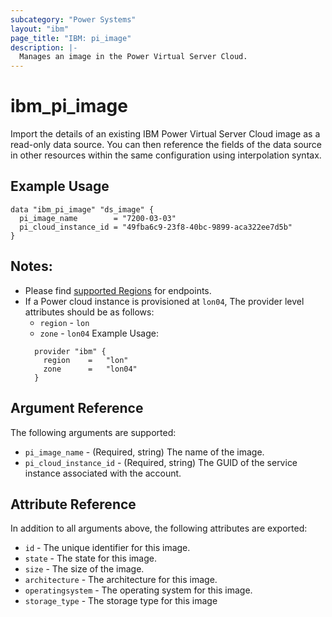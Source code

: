 ```yaml
---
subcategory: "Power Systems"
layout: "ibm"
page_title: "IBM: pi_image"
description: |-
  Manages an image in the Power Virtual Server Cloud.
---
```


# ibm\_pi_image

Import the details of an existing IBM Power Virtual Server Cloud image as a read-only data source. You can then reference the fields of the data source in other resources within the same configuration using interpolation syntax.

## Example Usage

```hcl
data "ibm_pi_image" "ds_image" {
  pi_image_name        = "7200-03-03"
  pi_cloud_instance_id = "49fba6c9-23f8-40bc-9899-aca322ee7d5b"
}
```
## Notes:
* Please find [supported Regions](https://cloud.ibm.com/apidocs/power-cloud#endpoint) for endpoints.
* If a Power cloud instance is provisioned at `lon04`, The provider level attributes should be as follows:
  * `region` - `lon`
  * `zone` - `lon04`
  Example Usage:
  ```hcl
    provider "ibm" {
      region    =   "lon"
      zone      =   "lon04"
    }
  ```
## Argument Reference

The following arguments are supported:

* `pi_image_name` - (Required, string) The name of the image.
* `pi_cloud_instance_id` - (Required, string) The GUID of the service instance associated with the account.

## Attribute Reference

In addition to all arguments above, the following attributes are exported:

* `id` - The unique identifier for this image.
* `state` - The state for this image.
* `size` - The size of the image.
* `architecture` - The architecture for this image.
* `operatingsystem` - The operating system for this image.
* `storage_type`  - The storage type for this image
